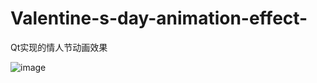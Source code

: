 # Valentine-s-day-animation-effect-
Qt实现的情人节动画效果

![image](https://github.com/a137748099/Valentine-s-day-animation-effect-/tree/main/%E6%95%88%E6%9E%9C/effect2.png)
